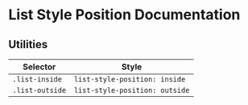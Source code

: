 # List Style Position Documentation

## Utilities

| Selector        | Style                          |
| --------------- | ------------------------------ |
| `.list-inside`  | `list-style-position: inside`  |
| `.list-outside` | `list-style-position: outside` |
